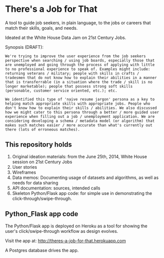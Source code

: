There's a Job for That
======================

A tool to guide job seekers, in plain language, to the jobs or careers that match their skills, goals, and needs.

Ideated at the White House Data Jam on 21st Century Jobs.

Synopsis (DRAFT):

    We're trying to improve the user experience from the job seekers perspective when searching / using job boards, especially those that are unemployed and going through the process of applying with little to no professional experience to speak of. Examples might include: returning veterans / military; people with skills in crafts / tradesmen that do not know how to explain their abilities in a manner that is transferrable (in a situation where the trade / skill is no longer marketable); people that possess strong soft skills (personable, customer service oriented, etc.); etc.

    We identified this type of 'naive resume jargon' persona as a key to helping match appropriate skills with appropriate jobs. People who don't know how to explain their skills / abilities. We also discussed how we might cater to this persona through a better / more guided user experience when filling out a job / unemployment application. We are considering developing a schema / metadata model (or algorithm) that makes such matches easier / more accurate than what's currently out there (lots of erroneous matches).




This repository holds
---------------------

1. Original ideation materials: from the June 25th, 2014, White House session on 21st Century Jobs
2. User stories
3. Wireframes
4. Data memos: Documenting usage of datasets and algorithms, as well as needs for data sharing
5. API documentation: sources, intended calls
6. Skeleton Python/Flask app code: for simple use in demonstrating the click-through/swipe-through.




Python_Flask app code
---------------------
The Python/Flask app is deployed on Heroku as a tool for showing the user's click/swipe-through workflow as design evolves.

Visit the app at: 
http://theres-a-job-for-that.herokuapp.com

A Postgres database drives the app.
